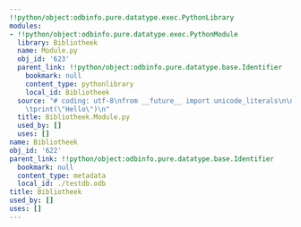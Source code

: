 ```yaml
---
!!python/object:odbinfo.pure.datatype.exec.PythonLibrary
modules:
- !!python/object:odbinfo.pure.datatype.exec.PythonModule
  library: Bibliotheek
  name: Module.py
  obj_id: '623'
  parent_link: !!python/object:odbinfo.pure.datatype.base.Identifier
    bookmark: null
    content_type: pythonlibrary
    local_id: Bibliotheek
  source: "# coding: utf-8\nfrom __future__ import unicode_literals\n\ndef script():\n\
    \tprint(\"Hello\")\n"
  title: Bibliotheek.Module.py
  used_by: []
  uses: []
name: Bibliotheek
obj_id: '622'
parent_link: !!python/object:odbinfo.pure.datatype.base.Identifier
  bookmark: null
  content_type: metadata
  local_id: ./testdb.odb
title: Bibliotheek
used_by: []
uses: []
---
```

